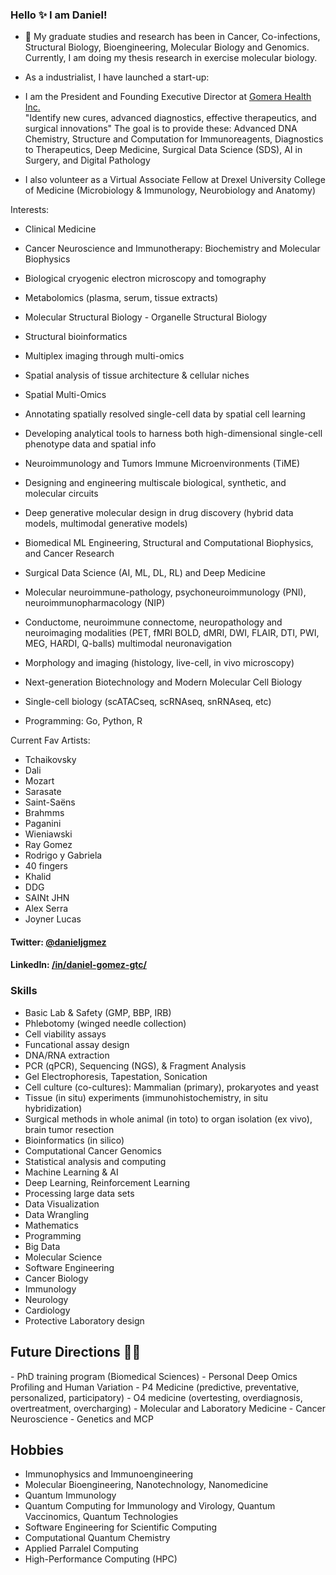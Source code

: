 ### Hello ✨  I am Daniel!

- 🔭 My graduate studies and research has been in Cancer, Co-infections, Structural Biology, Bioengineering, Molecular Biology and Genomics. Currently, I am doing my thesis research in exercise molecular biology.

- As a industrialist, I have launched a start-up:
  
- I am the President and Founding Executive Director at <a href=https://gomera.io>Gomera Health Inc.</a><br>
"Identify new cures, advanced diagnostics, effective therapeutics, and surgical innovations"
The goal is to provide these:
Advanced DNA Chemistry, Structure and Computation for Immunoreagents, Diagnostics to Therapeutics, Deep Medicine, 
Surgical Data Science (SDS), AI in Surgery, and Digital Pathology

- I also volunteer as a Virtual Associate Fellow at Drexel University College of Medicine (Microbiology & Immunology, Neurobiology and Anatomy)

Interests:
- Clinical Medicine
- Cancer Neuroscience and Immunotherapy: Biochemistry and Molecular Biophysics
- Biological cryogenic electron microscopy and tomography 
- Metabolomics (plasma, serum, tissue extracts)
- Molecular Structural Biology - Organelle Structural Biology
- Structural bioinformatics


- Multiplex imaging through multi-omics 
- Spatial analysis of tissue architecture & cellular niches
- Spatial Multi-Omics
- Annotating spatially resolved single-cell data by spatial cell learning
- Developing analytical tools to harness both high-dimensional single-cell phenotype data and spatial info
- Neuroimmunology and Tumors Immune Microenvironments (TiME)
- Designing and engineering multiscale biological, synthetic, and molecular circuits
- Deep generative molecular design in drug discovery (hybrid data models, multimodal generative models)

- Biomedical ML Engineering, Structural and Computational Biophysics, and Cancer Research
- Surgical Data Science (AI, ML, DL, RL) and Deep Medicine
- Molecular neuroimmune-pathology, psychoneuroimmunology (PNI), neuroimmunopharmacology (NIP)
- Conductome, neuroimmune connectome, neuropathology and neuroimaging modalities (PET, fMRI BOLD, dMRI, DWI, FLAIR, DTI, PWI, MEG, HARDI, Q-balls) multimodal neuronavigation 
- Morphology and imaging (histology, live-cell, in vivo microscopy)

- Next-generation Biotechnology and Modern Molecular Cell Biology
- Single-cell biology (scATACseq, scRNAseq, snRNAseq, etc)

- Programming: Go, Python, R


Current Fav Artists:
- Tchaikovsky
- Dali
- Mozart
- Sarasate
- Saint-Saëns
- Brahmms
- Paganini
- Wieniawski
- Ray Gomez
- Rodrigo y Gabriela
- 40 fingers
- Khalid
- DDG
- SAINt JHN
- Alex Serra
- Joyner Lucas


#### Twitter: [@danieljgmez](https://twitter.com/danieljgmez) 
#### LinkedIn: [/in/daniel-gomez-gtc/](https://www.linkedin.com/in/daniel-gomez-gtc) 

### Skills

- Basic Lab & Safety (GMP, BBP, IRB)	
- Phlebotomy (winged needle collection)
- Cell viability assays
- Funcational assay design
- DNA/RNA extraction
- PCR (qPCR), Sequencing (NGS), & Fragment Analysis
- Gel Electrophoresis, Tapestation, Sonication
- Cell culture (co-cultures): Mammalian (primary), prokaryotes and yeast 
- Tissue (in situ) experiments (immunohistochemistry, in situ hybridization)
- Surgical methods in whole animal (in toto) to organ isolation (ex vivo), brain tumor resection
- Bioinformatics (in silico)
- Computational Cancer Genomics 
- Statistical analysis and computing
- Machine Learning & AI
- Deep Learning, Reinforcement Learning
- Processing large data sets
- Data Visualization
- Data Wrangling
- Mathematics
- Programming
- Big Data
- Molecular Science
- Software Engineering
- Cancer Biology
- Immunology
- Neurology
- Cardiology
- Protective Laboratory design

	
<h2>Future Directions &#x1F468;&#x200D;&#x1F4BB;</h2>
- PhD training program (Biomedical Sciences)
- Personal Deep Omics Profiling and Human Variation
- P4 Medicine (predictive, preventative, personalized, participatory) 
- O4 medicine (overtesting, overdiagnosis, overtreatment, overcharging)
- Molecular and Laboratory Medicine
- Cancer Neuroscience
- Genetics and MCP

## Hobbies
- Immunophysics and Immunoengineering
- Molecular Bioengineering, Nanotechnology, Nanomedicine
- Quantum Immunology
- Quantum Computing for Immunology and Virology, Quantum Vaccinomics, Quantum Technologies
- Software Engineering for Scientific Computing
- Computational Quantum Chemistry
- Applied Parralel Computing
- High-Performance Computing (HPC)

	
</html>

